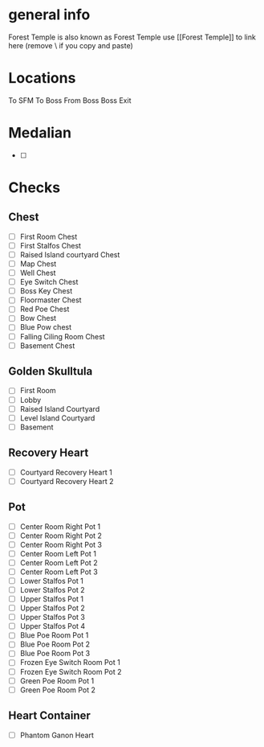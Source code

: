 # general info 
Forest Temple is also known as Forest Temple use \[\[Forest Temple]] to link here (remove \\ if you copy and paste)

# Locations
To SFM
To Boss
From Boss
Boss Exit
# Medalian
- [ ] 
# Checks
## Chest
- [ ] First Room Chest
- [ ] First Stalfos Chest
- [ ] Raised Island courtyard Chest
- [ ] Map Chest
- [ ] Well Chest
- [ ] Eye Switch Chest
- [ ] Boss Key Chest
- [ ] Floormaster Chest
- [ ] Red Poe Chest
- [ ] Bow Chest
- [ ] Blue Pow chest
- [ ] Falling Ciling Room Chest
- [ ] Basement Chest
## Golden Skulltula
- [ ] First Room
- [ ] Lobby
- [ ] Raised Island Courtyard
- [ ] Level Island Courtyard
- [ ] Basement
## Recovery Heart
- [ ] Courtyard Recovery Heart 1
- [ ] Courtyard Recovery Heart 2
## Pot
- [ ] Center Room Right Pot 1
- [ ] Center Room Right Pot 2
- [ ] Center Room Right Pot 3
- [ ] Center Room Left Pot 1
- [ ] Center Room Left Pot 2
- [ ] Center Room Left Pot 3
- [ ] Lower Stalfos Pot 1
- [ ] Lower Stalfos Pot 2
- [ ] Upper Stalfos Pot 1
- [ ] Upper Stalfos Pot 2
- [ ] Upper Stalfos Pot 3
- [ ] Upper Stalfos Pot 4
- [ ] Blue Poe Room Pot 1
- [ ] Blue Poe Room Pot 2
- [ ] Blue Poe Room Pot 3
- [ ] Frozen Eye Switch Room Pot 1
- [ ] Frozen Eye Switch Room Pot 2
- [ ] Green Poe Room Pot 1
- [ ] Green Poe Room Pot 2
## Heart Container
- [ ] Phantom Ganon Heart
